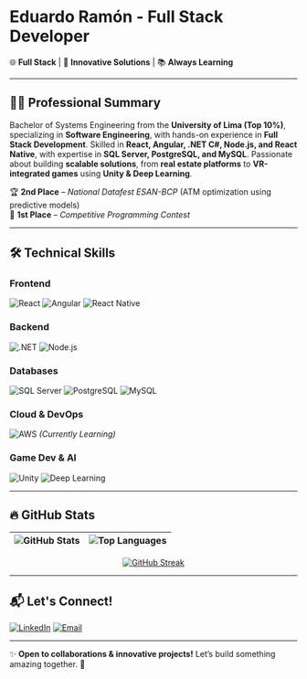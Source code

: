 # Eduardo Ramón - Full Stack Developer

🌐 **Full Stack** | 🚀 **Innovative Solutions** | 📚 **Always Learning**

---

## 👨‍💻 Professional Summary  

Bachelor of Systems Engineering from the **University of Lima (Top 10%)**, specializing in **Software Engineering**, with hands-on experience in **Full Stack Development**. Skilled in **React, Angular, .NET C#, Node.js, and React Native**, with expertise in **SQL Server, PostgreSQL, and MySQL**. Passionate about building **scalable solutions**, from **real estate platforms** to **VR-integrated games** using **Unity & Deep Learning**.  

🏆 **2nd Place** – *National Datafest ESAN-BCP* (ATM optimization using predictive models)  
🥇 **1st Place** – *Competitive Programming Contest*  

---

## 🛠️ Technical Skills  

### **Frontend**  
![React](https://img.shields.io/badge/React-61DAFB?style=for-the-badge&logo=react&logoColor=black)
![Angular](https://img.shields.io/badge/Angular-DD0031?style=for-the-badge&logo=angular&logoColor=white)
![React Native](https://img.shields.io/badge/React_Native-61DAFB?style=for-the-badge&logo=react&logoColor=black)  


### **Backend**  
![.NET](https://img.shields.io/badge/.NET-512BD4?style=for-the-badge&logo=dotnet&logoColor=white)
![Node.js](https://img.shields.io/badge/Node.js-339933?style=for-the-badge&logo=node.js&logoColor=white)  

### **Databases**  
![SQL Server](https://img.shields.io/badge/SQL_Server-CC2927?style=for-the-badge&logo=microsoft-sql-server&logoColor=white)
![PostgreSQL](https://img.shields.io/badge/PostgreSQL-4169E1?style=for-the-badge&logo=postgresql&logoColor=white)
![MySQL](https://img.shields.io/badge/MySQL-4479A1?style=for-the-badge&logo=mysql&logoColor=white)  

### **Cloud & DevOps**  
![AWS](https://img.shields.io/badge/AWS-232F3E?style=for-the-badge&logo=amazon-aws&logoColor=white) *(Currently Learning)*  

### **Game Dev & AI**  
![Unity](https://img.shields.io/badge/Unity-FFFFFF?style=for-the-badge&logo=unity&logoColor=black)
![Deep Learning](https://img.shields.io/badge/Deep_Learning-FF6F00?style=for-the-badge&logo=tensorflow&logoColor=white)  

---


## 🔥 GitHub Stats  

<div align="center">  

| ![GitHub Stats](https://github-readme-stats-ruddy-one-48.vercel.app/api?username=edu-rz&show_icons=true&theme=dark&icon_color=FB8C00&hide_border=true) | ![Top Languages](https://github-readme-stats-ruddy-one-48.vercel.app/api/top-langs/?username=edu-rz&layout=compact&theme=dark&hide_border=true) |  
|:---:|:---:|  

[![GitHub Streak](https://github-readme-streak-stats-smoky-mu.vercel.app?user=edu-rz&theme=dark&hide_border=true)](https://git.io/streak-stats)  

</div>  

---

## 📬 Let's Connect!  

[![LinkedIn](https://img.shields.io/badge/LinkedIn-0077B5?style=for-the-badge&logo=linkedin&logoColor=white)](https://www.linkedin.com/in/eram%C3%B3n/)    [![Email](https://img.shields.io/badge/Gmail-D14836?style=for-the-badge&logo=gmail&logoColor=white)](mailto:edurz12345@gmail.com)  


---

✨ **Open to collaborations & innovative projects!** Let’s build something amazing together. 🚀  
